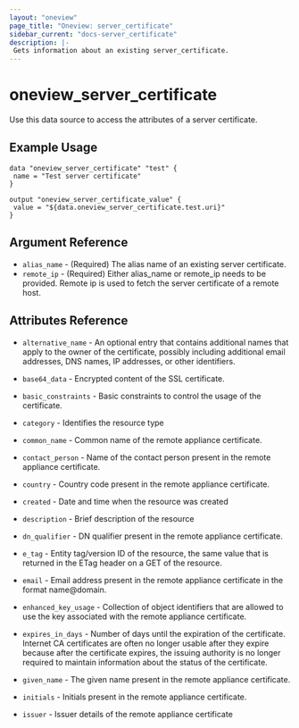 ```yaml
---
layout: "oneview"
page_title: "Oneview: server_certificate"
sidebar_current: "docs-server_certificate"
description: |-
 Gets information about an existing server_certificate.
---
```


# oneview\_server\_certificate

Use this data source to access the attributes of a server certificate.

## Example Usage

```hcl
data "oneview_server_certificate" "test" {
 name = "Test server certificate"
}

output "oneview_server_certificate_value" {
 value = "${data.oneview_server_certificate.test.uri}"
}
```

## Argument Reference

* `alias_name` - (Required) The alias name of an existing server certificate.
* `remote_ip` - (Required) Either alias_name or remote_ip  needs to be provided. Remote ip is used to fetch the server certificate of a remote host.
## Attributes Reference

* `alternative_name` -  An optional entry that contains additional names that apply to the owner of the certificate, possibly including additional email addresses, DNS names, IP addresses, or other identifiers.

* `base64_data` -  Encrypted content of the SSL certificate.

* `basic_constraints` - Basic constraints to control the usage of the certificate.

* `category` -  Identifies the resource type

* `common_name` - Common name of the remote appliance certificate.

* `contact_person` - Name of the contact person present in the remote appliance certificate.

* `country` -  Country code present in the remote appliance certificate.

* `created` - Date and time when the resource was created

* `description` - Brief description of the resource

* `dn_qualifier` - DN qualifier present in the remote appliance certificate.

* `e_tag` -  Entity tag/version ID of the resource, the same value that is returned in the ETag header on a GET of the resource.

* `email` - Email address present in the remote appliance certificate in the format name@domain.

* `enhanced_key_usage` - Collection of object identifiers that are allowed to use the key associated with the remote appliance certificate.

* `expires_in_days` -  Number of days until the expiration of the certificate. Internet CA certificates are often no longer usable after they expire because after the certificate expires, the issuing authority is no longer required to maintain information about the status of the certificate.

* `given_name` -  The given name present in the remote appliance certificate.

* `initials` - Initials present in the remote appliance certificate.

* `issuer` -  Issuer details of the remote appliance certificate

